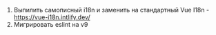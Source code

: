 1. Выпилить самописный i18n и заменить на стандартный Vue I18n - https://vue-i18n.intlify.dev/
2. Мигрировать eslint на v9